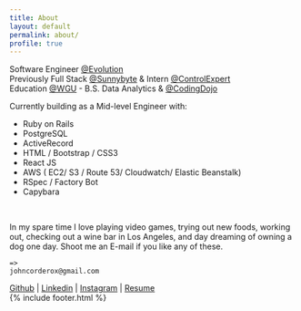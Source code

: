 ```yaml
---
title: About
layout: default
permalink: about/
profile: true
---
```


Software Engineer [@Evolution](http://www.myevolutiontravel.com/) <br>
Previously Full Stack [@Sunnybyte](https://sunnybyte.com/) & Intern [@ControlExpert](https://www.controlexpert.com/uk-en/) <br>
Education [@WGU](https://www.wgu.edu) - B.S. Data Analytics & [@CodingDojo](https://www.codingdojo.com/)<br>


Currently building as a Mid-level Engineer with:<br>
* Ruby on Rails
* PostgreSQL
* ActiveRecord
* HTML / Bootstrap / CSS3
* React JS
* AWS ( EC2/ S3 / Route 53/ Cloudwatch/ Elastic Beanstalk)
* RSpec / Factory Bot
* Capybara

<br>

In my spare time I love playing video games, trying out new foods, working out, checking out a wine bar in Los Angeles, and day dreaming of owning a dog one day. Shoot me an E-mail if you like any of these.
```
=>
johncorderox@gmail.com
```

[Github](https://github.com/johncorderox) | [Linkedin](https://www.linkedin.com/in/johncorderox/) | [Instagram](https://www.instagram.com/johncorderox/) | [Resume](https://drive.google.com/file/d/1Yb8Y9qCfLiMjd79z_b_nWII83lj3KIRS/view?usp=sharing)<br>
{% include footer.html %}
